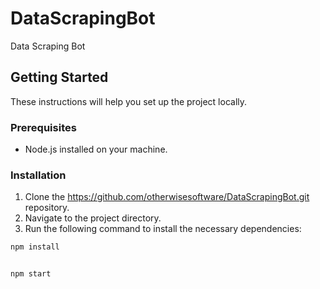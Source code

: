 # DataScrapingBot
Data Scraping Bot

## Getting Started

These instructions will help you set up the project locally.

### Prerequisites

- Node.js installed on your machine.

### Installation

1. Clone the https://github.com/otherwisesoftware/DataScrapingBot.git repository.
2. Navigate to the project directory.
3. Run the following command to install the necessary dependencies:
```bash
npm install


npm start


